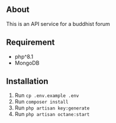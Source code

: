 ## About
This is an API service for a buddhist forum

## Requirement
- php^8.1
- MongoDB

## Installation
1. Run `cp .env.example .env`
2. Run `composer install`
3. Run `php artisan key:generate`
4. Run `php artisan octane:start`